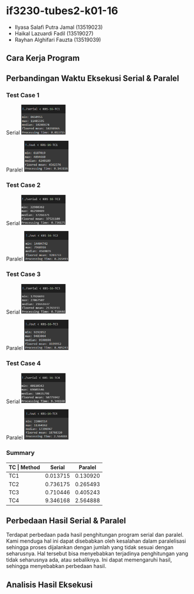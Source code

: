 # if3230-tubes2-k01-16
* Ilyasa Salafi Putra Jamal (13519023)
* Haikal Lazuardi Fadil (13519027)
* Rayhan Alghifari Fauzta (13519039)

## Cara Kerja Program


## Perbandingan Waktu Eksekusi Serial & Paralel
### Test Case 1
Serial
<img src="/screenshots/TC1-serial.png" style="max-width: 120px">

Paralel
<img src="/screenshots/TC1.png" style="max-width: 120px">

### Test Case 2
Serial
<img src="/screenshots/TC2-serial.png" style="max-width: 120px">

Paralel
<img src="/screenshots/TC2.png" style="max-width: 120px">

### Test Case 3
Serial
<img src="/screenshots/TC3-serial.png" style="max-width: 120px">

Paralel
<img src="/screenshots/TC3.png" style="max-width: 120px">

### Test Case 4
Serial
<img src="/screenshots/TC4-serial.png" style="max-width: 120px">

Paralel
<img src="/screenshots/TC4.png" style="max-width: 120px">

### Summary
| TC \| Method | Serial   | Paralel  |
|--------------|----------|----------|
| TC1          | 0.013715 | 0.130920 |
| TC2          | 0.736175 | 0.265493 |
| TC3          | 0.710446 | 0.405243 |
| TC4          | 9.346168 | 2.564888 |
## Perbedaan Hasil Serial & Paralel
Terdapat perbedaan pada hasil penghitungan program serial dan paralel. Kami menduga hal ini dapat disebabkan oleh kesalahan dalam paralelisasi sehingga proses dijalankan dengan jumlah yang tidak sesuai dengan seharusnya. Hal tersebut bisa menyebabkan terjadinya penghitungan yang tidak seharusnya ada, atau sebaliknya. Ini dapat memengaruhi hasil, sehingga menyebabkan perbedaan hasil.

## Analisis Hasil Eksekusi